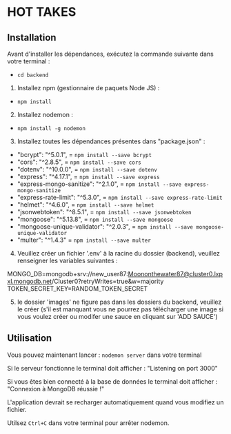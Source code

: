 # HOT TAKES

## Installation

Avant d'installer les dépendances, exécutez la commande suivante dans votre terminal :

- `cd backend`

1. Installez npm (gestionnaire de paquets Node JS) :

- `npm install`

2. Installez nodemon :

- `npm install -g nodemon`

3. Installez toutes les dépendances présentes dans "package.json" :

- "bcrypt": "^5.0.1", = `npm install --save bcrypt`
- "cors": "^2.8.5", = `npm install --save cors`
- "dotenv": "^10.0.0", = `npm install --save dotenv`
- "express": "^4.17.1", = `npm install --save express`
- "express-mongo-sanitize": "^2.1.0", = `npm install --save express-mongo-sanitize`
- "express-rate-limit": "^5.3.0", = `npm install --save express-rate-limit`
- "helmet": "^4.6.0", = `npm install --save helmet`
- "jsonwebtoken": "^8.5.1", = `npm install --save jsonwebtoken`
- "mongoose": "^5.13.8", = `npm install --save mongoose`
- "mongoose-unique-validator": "^2.0.3", = `npm install --save mongoose-unique-validator`
- "multer": "^1.4.3" = `npm install --save multer`

4. Veuillez créer un fichier '.env' à la racine du dossier (backend), veuillez renseigner les variables suivantes :

MONGO_DB=mongodb+srv://new_user87:Moononthewater87@cluster0.lxpxl.mongodb.net/Cluster0?retryWrites=true&w=majority
TOKEN_SECRET_KEY=RANDOM_TOKEN_SECRET

5. le dossier 'images' ne figure pas dans les dossiers du backend, veuillez le créer (s'il est manquant vous ne pourrez pas télécharger une image si vous voulez créer ou modifer une sauce en cliquant sur 'ADD SAUCE')

## Utilisation

Vous pouvez maintenant lancer : `nodemon server` dans votre terminal

Si le serveur fonctionne le terminal doit afficher :
"Listening on port 3000"

Si vous êtes bien connecté à la base de données le terminal doit afficher :
"Connexion à MongoDB réussie !"

L'application devrait se recharger automatiquement quand vous modifiez un fichier.

Utilsez `Ctrl+C` dans votre terminal pour arrêter nodemon.
